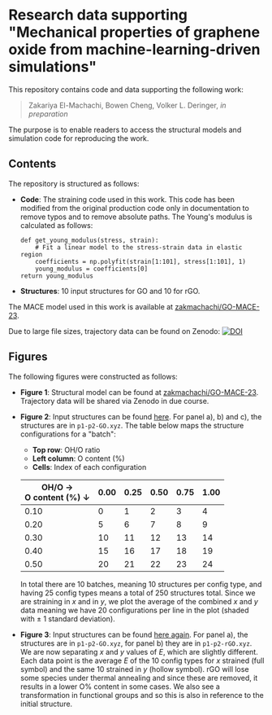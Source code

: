 # Research data supporting "Mechanical properties of graphene oxide from machine-learning-driven simulations"

This repository contains code and data supporting the following work:

> Zakariya El-Machachi, Bowen Cheng, Volker L. Deringer, _in preparation_

The purpose is to enable readers to access the structural models and simulation code for reproducing the work. 

## Contents

The repository is structured as follows:

* **Code**: The straining code used in this work. This code has been modified from the original production code only in documentation to remove typos and to remove absolute paths. The Young's modulus is calculated as follows: 
    ```
    def get_young_modulus(stress, strain):
        # Fit a linear model to the stress-strain data in elastic region 
        coefficients = np.polyfit(strain[1:101], stress[1:101], 1)
        young_modulus = coefficients[0]
    return young_modulus
    ```
* **Structures**: 10 input structures for GO and 10 for rGO.  

The MACE model used in this work is available at [zakmachachi/GO-MACE-23](https://github.com/zakmachachi/GO-MACE-23).

Due to large file sizes, trajectory data can be found on Zenodo:
[![DOI](https://zenodo.org/badge/DOI/10.5281/zenodo.15630457.svg)](https://doi.org/10.5281/zenodo.15630457)

## Figures
The following figures were constructed as follows:
* **Figure 1**: Structural model can be found at [zakmachachi/GO-MACE-23](https://github.com/zakmachachi/GO-MACE-23). Trajectory data will be shared via Zenodo in due course.
* **Figure 2**: Input structures can be found [here](structures). For panel a), b) and c), the structures are in `p1-p2-GO.xyz`. The table below maps the structure configurations for a "batch":

    - **Top row**: OH/O ratio
    - **Left column**: O content (%)
    - **Cells**: Index of each configuration

    | OH/O → <br> O content (%) ↓ | 0.00 | 0.25 | 0.50 | 0.75 | 1.00 |
    |-----------------------------|------|------|------|------|------|
    | 0.10                        | 0    | 1    | 2    | 3    | 4    |
    | 0.20                        | 5    | 6    | 7    | 8    | 9    |
    | 0.30                        | 10   | 11   | 12   | 13   | 14   |
    | 0.40                        | 15   | 16   | 17   | 18   | 19   |
    | 0.50                        | 20   | 21   | 22   | 23   | 24   |

    In total there are 10 batches, meaning 10 structures per config type, and having 25 config types means a total of 250 structures total. Since we are straining in _x_ and in _y_, we plot the average of the combined _x_ and _y_ data meaning we have 20 configurations per line in the plot (shaded with ± 1 standard deviation). 
* **Figure 3**: Input structures can be found [here again](structures). For panel a), the structures are in `p1-p2-GO.xyz`, for panel b) they are in `p1-p2-rGO.xyz`. We are now separating _x_ and _y_ values of $E$, which are slightly different. Each data point is the average $E$ of the 10 config types for _x_ strained (full symbol) and the same 10 strained in _y_ (hollow symbol).  rGO will lose some species under thermal annealing and since these are removed, it results in a lower O% content in some cases. We also see a transformation in functional groups and so this is also in reference to the initial structure.
